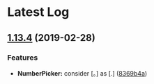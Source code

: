 # Latest Log 

## [1.13.4](https://github.com/alibaba-fusion/next/compare/1.13.3...1.13.4) (2019-02-28)


### Features

* **NumberPicker:** consider [。] as [.] ([8369b4a](https://github.com/alibaba-fusion/next/commit/8369b4a))


